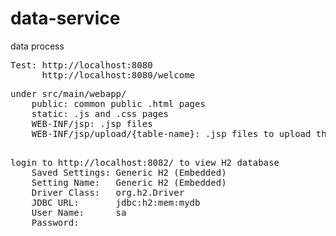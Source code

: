 # data-service
data process

<pre>
Test: http://localhost:8080
	  http://localhost:8080/welcome
</pre>

<pre>
under src/main/webapp/
	public: common public .html pages
	static: .js and .css pages
	WEB-INF/jsp: .jsp files
	WEB-INF/jsp/upload/{table-name}: .jsp files to upload the file data to database tables
</pre>

<pre>	
login to http://localhost:8082/ to view H2 database
	Saved Settings:	Generic H2 (Embedded)
	Setting Name:	Generic H2 (Embedded)
	Driver Class:	org.h2.Driver
	JDBC URL:		jdbc:h2:mem:mydb
	User Name:		sa
	Password:
</pre>
